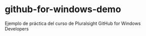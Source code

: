 # github-for-windows-demo
Ejemplo de práctica del curso de Pluralsight GitHub for Windows Developers

